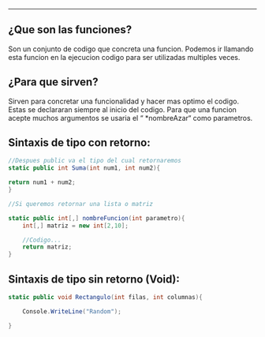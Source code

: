 
---
## **¿Que son las funciones?**

Son un conjunto de codigo que concreta una funcion. Podemos ir llamando esta funcion en la ejecucion codigo para ser utilizadas multiples veces.

## **¿Para que sirven?**

Sirven para concretar una funcionalidad y hacer mas optimo el codigo. Estas se declararan siempre al inicio del codigo. Para que una funcion acepte muchos argumentos se usaria el “ *nombreAzar“ como parametros.



## Sintaxis de tipo con retorno:
```c#
//Despues public va el tipo del cual retornaremos
static public int Suma(int num1, int num2){

return num1 + num2;
}

//Si queremos retornar una lista o matriz 

static public int[,] nombreFuncion(int parametro){
    int[,] matriz = new int[2,10];

	//Codigo...
	return matriz;
}


```


## Sintaxis de tipo sin retorno (Void):
```c#
static public void Rectangulo(int filas, int columnas){

	Console.WriteLine("Random");

}
```


